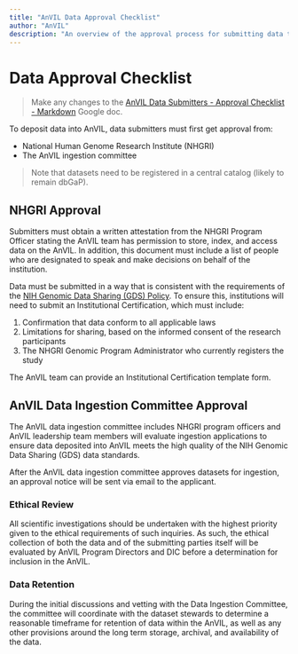 ```yaml
---
title: "AnVIL Data Approval Checklist"
author: "AnVIL"
description: "An overview of the approval process for submitting data to AnVIL."
---
```


# Data Approval Checklist

> Make any changes to the [AnVIL Data Submitters - Approval Checklist - Markdown](https://docs.google.com/document/d/1_sB6Dfazkw54UqRR9Ac_A_XO-yrCcmWbwb-c1Y_MUoc/edit) Google doc.

To deposit data into AnVIL, data submitters must first get approval from:
- National Human Genome Research Institute (NHGRI)
- The AnVIL ingestion committee

> Note that datasets need to be registered in a central catalog (likely to remain dbGaP).

## NHGRI Approval

Submitters must obtain a written attestation from the NHGRI Program Officer stating the AnVIL team has permission to store, index, and access data on the AnVIL. In addition, this document must include a list of people who are designated to speak and make decisions on behalf of the institution.

Data must be submitted in a way that is consistent with the requirements of the [NIH Genomic Data Sharing (GDS) Policy](https://www.genome.gov/about-nhgri/Policies-Guidance/Genomic-Data-Sharing). To ensure this, institutions will need to submit an Institutional Certification, which must include:

1. Confirmation that data conform to all applicable laws
2. Limitations for sharing, based on the informed consent of the research participants
3. The NHGRI Genomic Program Administrator who currently registers the study

The AnVIL team can provide an Institutional Certification template form.


## AnVIL Data Ingestion Committee Approval

The AnVIL data ingestion committee includes NHGRI program officers and AnVIL leadership team members will evaluate ingestion applications to ensure data deposited into AnVIL meets the high quality of the  NIH Genomic Data Sharing (GDS) data standards.

After the AnVIL data ingestion committee approves datasets for ingestion, an approval notice will be sent via email to the applicant.

### Ethical Review

All scientific investigations should be undertaken with the highest priority given to the ethical requirements of such inquiries. As such, the ethical collection of both the data and of the submitting parties itself will be evaluated by AnVIL Program Directors and DIC before a determination for inclusion in the AnVIL.

### Data Retention

During the initial discussions and vetting with the Data Ingestion Committee, the committee will coordinate with the dataset stewards to determine a reasonable timeframe for retention of data within the AnVIL, as well as any other provisions around the long term storage, archival, and availability of the data.

